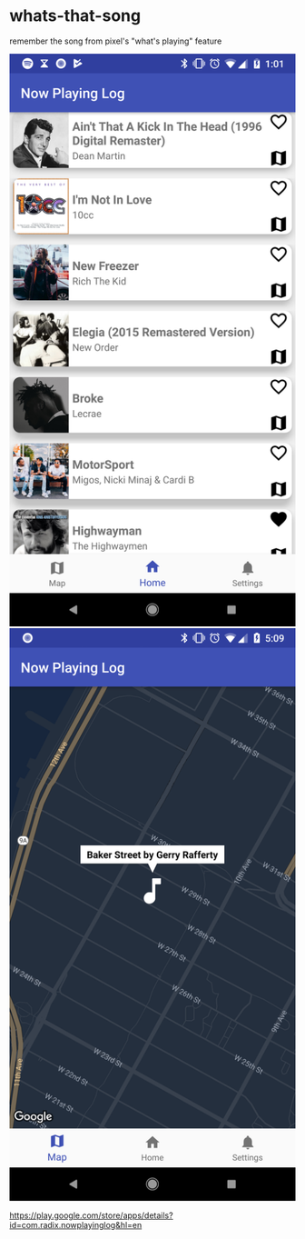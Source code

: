 # whats-that-song
remember the song from pixel's "what's playing" feature

<img src="https://github.com/radixdev/whats-that-song/blob/master/screenshots/all_songs_device-2017-11-19-130205.png" width="512"> <img src="https://github.com/radixdev/whats-that-song/blob/master/screenshots/map_info_device-2017-11-19-170944.png" width="512">

https://play.google.com/store/apps/details?id=com.radix.nowplayinglog&hl=en
